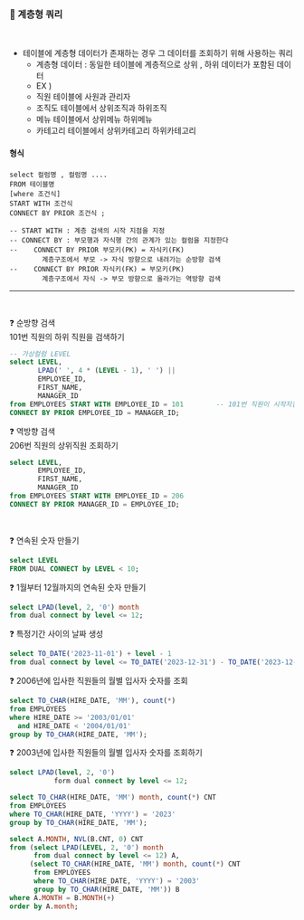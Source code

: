 ### 🔹 계층형 쿼리

<br>

- 테이블에 계층형 데이터가 존재하는 경우 그 데이터를 조회하기 위해 사용하는 쿼리
    + 계층형 데이터 : 동일한 테이블에 계층적으로 상위 , 하위 데이터가 포함된 데이터
    + EX )
    + 직원 테이블에 사원과 관리자
    + 조직도 테이블에서 상위조직과 하위조직
    + 메뉴 테이블에서 상위메뉴 하위메뉴
    + 카테고리 테이블에서 상위카테고리 하위카테고리

#### 형식

    select 컬럼명 , 컬럼명 ....
    FROM 테이블명
    [where 조건식]
    START WITH 조건식
    CONNECT BY PRIOR 조건식 ;

    -- START WITH : 계층 검색의 시작 지점을 지정
    -- CONNECT BY : 부모행과 자식행 간의 관계가 있는 컬럼을 지정한다
    --    CONNECT BY PRIOR 부모키(PK) = 자식키(FK)
            계층구조에서 부모 -> 자식 방향으로 내려가는 순방향 검색
    --    CONNECT BY PRIOR 자식키(FK) = 부모키(PK)
            계층구조에서 자식 -> 부모 방향으로 올라가는 역방향 검색

-----

<br>

❓ 순방향 검색 <br>
101번 직원의 하위 직원을 검색하기

```sql
-- 가상컬럼 LEVEL 
select LEVEL,
       LPAD(' ', 4 * (LEVEL - 1), ' ') ||
       EMPLOYEE_ID,
       FIRST_NAME,
       MANAGER_ID
from EMPLOYEES START WITH EMPLOYEE_ID = 101        -- 101번 직원이 시작지점
CONNECT BY PRIOR EMPLOYEE_ID = MANAGER_ID;
```

❓ 역방향 검색 <br>
206번 직원의 상위직원 조회하기

```sql
select LEVEL,
       EMPLOYEE_ID,
       FIRST_NAME,
       MANAGER_ID
from EMPLOYEES START WITH EMPLOYEE_ID = 206
CONNECT BY PRIOR MANAGER_ID = EMPLOYEE_ID;
```

<br>

❓ 연속된 숫자 만들기
<br>

```sql
select LEVEL
FROM DUAL CONNECT by LEVEL < 10;
```

❓ 1월부터 12월까지의 연속된 숫자 만들기

```sql
select LPAD(level, 2, '0') month
from dual connect by level <= 12;
```

❓ 특정기간 사이의 날짜 생성

```sql
select TO_DATE('2023-11-01') + level - 1
from dual connect by level <= TO_DATE('2023-12-31') - TO_DATE('2023-12-01') +1;
```

❓ 2006년에 입사한 직원들의 월별 입사자 숫자를 조회

```sql
select TO_CHAR(HIRE_DATE, 'MM'), count(*)
from EMPLOYEES
where HIRE_DATE >= '2003/01/01'
  and HIRE_DATE < '2004/01/01'
group by TO_CHAR(HIRE_DATE, 'MM');
```

❓ 2003년에 입사한 직원들의 월별 입사자 숫자를 조회하기

``````sql
select LPAD(level, 2, '0')
           form dual connect by level <= 12;
``````

```sql
select TO_CHAR(HIRE_DATE, 'MM') month, count(*) CNT
from EMPLOYEES
where TO_CHAR(HIRE_DATE, 'YYYY') = '2023'
group by TO_CHAR(HIRE_DATE, 'MM');

```

```sql
select A.MONTH, NVL(B.CNT, 0) CNT
from (select LPAD(LEVEL, 2, '0') month
      from dual connect by level <= 12) A,
     (select TO_CHAR(HIRE_DATE, 'MM') month, count(*) CNT
      from EMPLOYEES
      where TO_CHAR(HIRE_DATE, 'YYYY') = '2003'
      group by TO_CHAR(HIRE_DATE, 'MM')) B
where A.MONTH = B.MONTH(+)
order by A.month;

```


